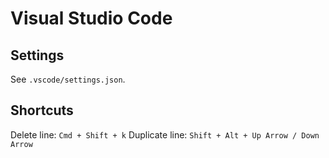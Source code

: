 # Visual Studio Code

## Settings

See `.vscode/settings.json`.

## Shortcuts

Delete line: `Cmd + Shift + k`
Duplicate line: `Shift + Alt + Up Arrow / Down Arrow`
